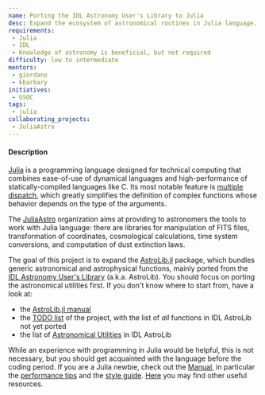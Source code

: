 ```yaml
---
name: Porting the IDL Astronomy User's Library to Julia
desc: Expand the ecosystem of astronomical routines in Julia language.
requirements:
 - Julia
 - IDL
 - Knowledge of astronomy is beneficial, but not required
difficulty: low to intermediate
mentors:
 - giordano
 - kbarbary
initiatives:
 - GSOC
tags:
 - julia
collaborating_projects:
 - JuliaAstro
---
```


#### Description

[Julia](http://julialang.org/) is a programming language designed for technical
computing that combines ease-of-use of dynamical languages and high-performance
of statically-compiled languages like C.  Its most notable feature
is [multiple dispatch](http://en.wikipedia.org/wiki/Multiple_dispatch), which
greatly simplifies the definition of complex functions whose behavior depends on
the type of the arguments.

The [JuliaAstro](https://juliaastro.github.io/) organization aims at providing
to astronomers the tools to work with Julia language: there are libraries for
manipulation of FITS files, transformation of coordinates, cosmological
calculations, time system conversions, and computation of dust extinction laws.

The goal of this project is to expand
the [AstroLib.jl](https://github.com/JuliaAstro/AstroLib.jl) package, which
bundles generic astronomical and astrophysical functions, mainly ported from
the [IDL Astronomy User's Library](https://idlastro.gsfc.nasa.gov/homepage.html)
(a.k.a. AstroLib).  You should focus on porting the astronomical utilities
first.  If you don't know where to start from, have a look at:

* the
  [AstroLib.jl manual](https://juliaastro.github.io/AstroLib.jl/latest/index.html)
* the [TODO list](https://github.com/JuliaAstro/AstroLib.jl/blob/master/TODO.md)
  of the project, with the list of *all* functions in IDL AstroLib not yet
  ported
* the list
  of [Astronomical Utilities](https://idlastro.gsfc.nasa.gov/contents.html) in
  IDL AstroLib

While an experience with programming in Julia would be helpful, this is not
necessary, but you should get acquainted with the language before the coding
period.  If you are a Julia newbie, check out
the [Manual](http://docs.julialang.org/en/latest/index.html), in particular
the
[performance tips](https://docs.julialang.org/en/latest/manual/performance-tips/) and
the
[style guide](https://docs.julialang.org/en/latest/manual/style-guide/).
[Here](http://julialang.org/learning/) you may find other useful resources.
